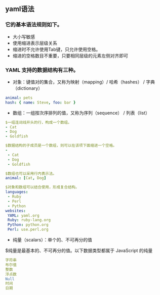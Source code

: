 ## yaml语法  
### 它的基本语法规则如下。
- 大小写敏感
- 使用缩进表示层级关系
- 缩进时不允许使用Tab键，只允许使用空格。
- 缩进的空格数目不重要，只要相同层级的元素左侧对齐即可
### YAML 支持的数据结构有三种。
- 对象：键值对的集合，又称为映射（mapping）/ 哈希（hashes） / 字典（dictionary）
```yaml
animal: pets
hash: { name: Steve, foo: bar }
```
- 数组：一组按次序排列的值，又称为序列（sequence） / 列表（list）
```yaml
$一组连词线开头的行，构成一个数组。
- Cat
- Dog
- Goldfish

$数据结构的子成员是一个数组，则可以在该项下面缩进一个空格。
-
 - Cat
 - Dog
 - Goldfish

$数组也可以采用行内表示法。
animal: [Cat, Dog]

$对象和数组可以结合使用，形成复合结构。
languages:
 - Ruby
 - Perl
 - Python 
websites:
 YAML: yaml.org 
 Ruby: ruby-lang.org 
 Python: python.org 
 Perl: use.perl.org 
```
- 纯量（scalars）：单个的、不可再分的值

$纯量是最基本的、不可再分的值。以下数据类型都属于 JavaScript 的纯量
```yaml
字符串
布尔值
整数
浮点数
Null
时间
日期
```
